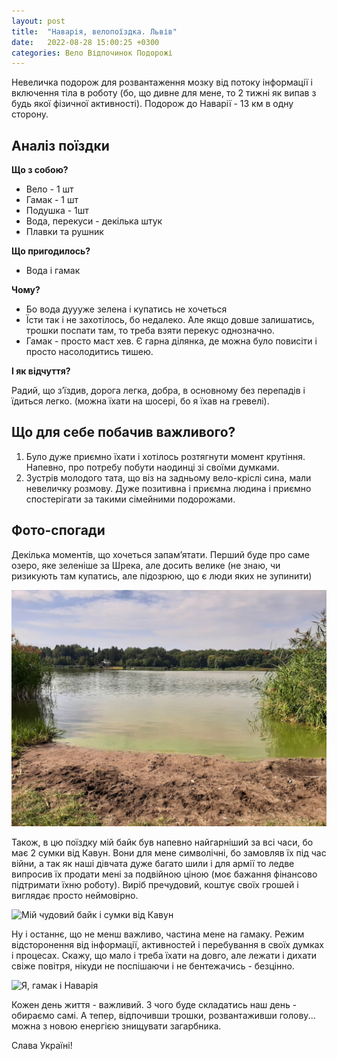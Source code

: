 ```yaml
---
layout: post
title:  "Наварія, велопоїздка. Львів"
date:   2022-08-28 15:00:25 +0300
categories: Вело Відпочинок Подорожі
---
```

Невеличка подорож для розвантаження мозку від потоку інформації і включення тіла в роботу (бо, що дивне для мене, то 2 тижні як випав з будь якої фізичної активності). Подорож до Наварії - 13 км в одну сторону.

## Аналіз поїздки

**Що з собою?**

- Вело - 1 шт
- Гамак - 1 шт
- Подушка - 1шт
- Вода, перекуси - декілька штук
- Плавки та рушник

**Що пригодилось?**

- Вода і гамак

**Чому?**

- Бо вода дуууже зелена і купатись не хочеться
- Їсти так і не захотілось, бо недалеко. Але якщо довше залишатись, трошки поспати там, то треба взяти перекус однозначно.
- Гамак - просто маст хев. Є гарна ділянка, де можна було повисіти і просто насолодитись тишею.

**І як відчуття?**

Радий, що зʼїздив, дорога легка, добра, в основному без перепадів і їдиться легко. (можна їхати на шосері, бо я їхав на гревелі).

## Що для себе побачив важливого?

1. Було дуже приємно їхати і хотілось розтягнути момент крутіння. Напевно, про потребу побути наодинці зі своїми думками.
2. Зустрів молодого тата, що віз на задньому вело-кріслі сина, мали невеличку розмову. Дуже позитивна і приємна людина і приємно спостерігати за такими сімейними подорожами.

## Фото-спогади

Декілька моментів, що хочеться запамʼятати. Перший буде про саме озеро, яке зеленіше за Шрека, але досить велике (не знаю, чи ризикують там купатись, але підозрюю, що є люди яких не зупинити)

![Зелене озеро Наварії](/assets/2022-08-28/20220828_104605.jpg)

Також, в цю поїздку мій байк був напевно найгарніший за всі часи, бо має 2 сумки від Кавун. Вони для мене символічні, бо замовляв їх під час війни, а так як наші дівчата дуже багато шили і для армії то ледве випросив їх продати мені за подвійною ціною (моє бажання фінансово підтримати їхню роботу). Виріб пречудовий, коштує своїх грошей і виглядає просто неймовірно.

![Мій чудовий байк і сумки від Кавун](/assets/2022-08-28/20220828_120728.jpg)

Ну і останнє, що не менш важливо, частина мене на гамаку. Режим відсторонення від інформації, активностей і перебування в своїх думках і процесах. Скажу, що мало і треба їхати на довго, але лежати і дихати свіже повітря, нікуди не поспішаючи і не бентежачись - безцінно.

![Я, гамак і Наварія](/assets/2022-08-28/20220828_111849.jpg)

Кожен день життя - важливий. З чого буде складатись наш день - обираємо самі. А тепер, відпочивши трошки, розвантаживши голову... можна з новою енергією знищувати загарбника. 

Слава Україні!